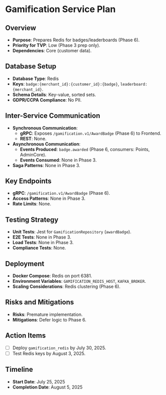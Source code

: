 # Gamification Service Plan

## Overview
- **Purpose**: Prepares Redis for badges/leaderboards (Phase 6).
- **Priority for TVP**: Low (Phase 3 prep only).
- **Dependencies**: Core (customer data).

## Database Setup
- **Database Type**: Redis
- **Keys**: `badge:{merchant_id}:{customer_id}:{badge}`, `leaderboard:{merchant_id}`.
- **Schema Details**: Key-value, sorted sets.
- **GDPR/CCPA Compliance**: No PII.

## Inter-Service Communication
- **Synchronous Communication**:
  - **gRPC**: Exposes `/gamification.v1/AwardBadge` (Phase 6) to Frontend.
  - **REST**: None.
- **Asynchronous Communication**:
  - **Events Produced**: `badge.awarded` (Phase 6, consumers: Points, AdminCore).
  - **Events Consumed**: None in Phase 3.
- **Saga Patterns**: None in Phase 3.

## Key Endpoints
- **gRPC**: `/gamification.v1/AwardBadge` (Phase 6).
- **Access Patterns**: None in Phase 3.
- **Rate Limits**: None.

## Testing Strategy
- **Unit Tests**: Jest for `GamificationRepository` (`awardBadge`).
- **E2E Tests**: None in Phase 3.
- **Load Tests**: None in Phase 3.
- **Compliance Tests**: None.

## Deployment
- **Docker Compose**: Redis on port 6381.
- **Environment Variables**: `GAMIFICATION_REDIS_HOST`, `KAFKA_BROKER`.
- **Scaling Considerations**: Redis clustering (Phase 6).

## Risks and Mitigations
- **Risks**: Premature implementation.
- **Mitigations**: Defer logic to Phase 6.

## Action Items
- [ ] Deploy `gamification_redis` by July 30, 2025.
- [ ] Test Redis keys by August 3, 2025.

## Timeline
- **Start Date**: July 25, 2025
- **Completion Date**: August 5, 2025